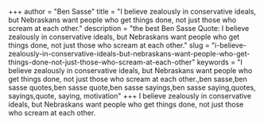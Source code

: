 +++
author = "Ben Sasse"
title = "I believe zealously in conservative ideals, but Nebraskans want people who get things done, not just those who scream at each other."
description = "the best Ben Sasse Quote: I believe zealously in conservative ideals, but Nebraskans want people who get things done, not just those who scream at each other."
slug = "i-believe-zealously-in-conservative-ideals-but-nebraskans-want-people-who-get-things-done-not-just-those-who-scream-at-each-other"
keywords = "I believe zealously in conservative ideals, but Nebraskans want people who get things done, not just those who scream at each other.,ben sasse,ben sasse quotes,ben sasse quote,ben sasse sayings,ben sasse saying,quotes, sayings,quote, saying, motivation"
+++
I believe zealously in conservative ideals, but Nebraskans want people who get things done, not just those who scream at each other.
